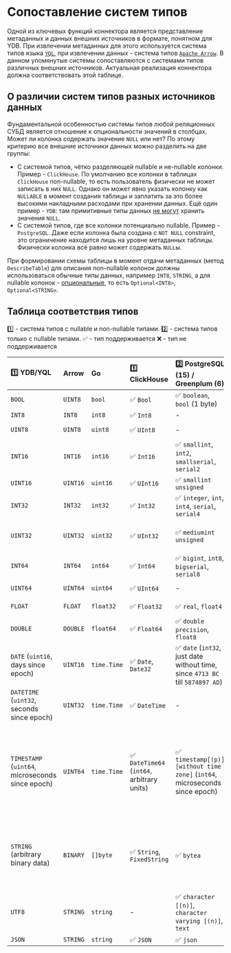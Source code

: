 # Сопоставление систем типов

Одной из ключевых функций коннектора является представление метаданных и данных внешних источников в формате, понятном для YDB. При извлечении метаданных для этого используется система типов языка [`YQL`](https://ydb.tech/docs/ru/yql/reference/types/), при извлечении данных - система типов [`Apache Arrow`](https://arrow.apache.org/docs/cpp/api/datatype.html). В данном упомянутые системы сопоставляются с системами типов различных внешних источников. Актуальная реализация коннектора должна соответствовать этой таблице.

## О различии систем типов разных источников данных

Фундаментальной особенностью системы типов любой реляционных СУБД является отношение к опциональности значений в столбцах. Может ли колонка содержать значение `NULL` или нет? По этому критерию все внешние источники данных можно разделить на две группы:

* С системой типов, чётко разделяющей nullable и не-nullable колонки. Пример - `ClickHouse`. По умолчанию все колонки в таблицах `ClickHouse` non-nullable, то есть пользователь физически не может записать в них `NULL`. Однако он может явно указать колонку как `NULLABLE` в момент создания таблицы и заплатить за это более высокими накладными расходами при хранении данных. Ещё один пример - `YDB`: там примитивные типы данных [не могут](https://ydb.tech/docs/ru/yql/reference/types/optional) хранить значения `NULL`.
* С системой типов, где все колонки потенциально nullable. Пример - `PostgreSQL`. Даже если колонка была создана c `NOT NULL` constraint, это ограничение находится лишь на уровне метаданных таблицы. Физически колонка всё равно может содержать `NULL`ы.

При формировании схемы таблицы в момент отдачи метаданных (метод `DescribeTable`) для описания non-nullable колонок должны использоваться обычные типы данных, например `INT8`, `STRING`, а для nullable колонок - [опциональные](https://ydb.tech/docs/ru/yql/reference/types/optional), то есть `Optional<INT8>`, `Optional<STRING>`. 

## Таблица соответствия типов

:one: - система типов с nullable и non-nullable типами.
:two: - система типов только с nullable типами. 
:white_check_mark: - тип поддерживается
:x: - тип не поддерживается

| :one: YDB/YQL                                    | Arrow    | Go          | :one: ClickHouse                                           | :two: PostgreSQL (15) / Greenplum (6)                                                          | :two: MySQL                                                                                                                                                                     | :two: MS SQL Server                                                        | :two: Oracle                                                                                                              |
|:-------------------------------------------------|:---------|:------------|:-----------------------------------------------------------|:-----------------------------------------------------------------------------------------------|:--------------------------------------------------------------------------------------------------------------------------------------------------------------------------------|:---------------------------------------------------------------------------|:--------------------------------------------------------------------------------------------------------------------------|
| `BOOL`                                           | `UINT8`  | `bool`      | :white_check_mark: `Bool`                                  | :white_check_mark: `boolean`, `bool` (1 byte)                                                  | :white_check_mark: `bool` (`tinyint(1)`)                                                                                                                                        | :white_check_mark: `bit`                                                   | -                                                                                                                         |
| `INT8`                                           | `INT8`   | `int8`      | :white_check_mark: `Int8`                                  | -                                                                                              | :white_check_mark: `tinyint`                                                                                                                                                    | :white_check_mark:  `tinyint`                                              | -                                                                                                                         |
| `UINT8`                                          | `UINT8`  | `uint8`     | :white_check_mark: `UInt8`                                 | -                                                                                              | :white_check_mark: `tinyint unsigned`                                                                                                                                           | -                                                                          | -                                                                                                                         |
| `INT16`                                          | `INT16`  | `int16`     | :white_check_mark: `Int16`                                 | :white_check_mark: `smallint`, `int2`, `smallserial`, `serial2`                                | :white_check_mark: `smallint`                                                                                                                                                   | :white_check_mark:  `smallint`                                             | -                                                                                                                         |
| `UINT16`                                         | `UINT16` | `uint16`    | :white_check_mark: `UInt16`                                | :white_check_mark: `smallint unsigned`                                                         | :white_check_mark: `smallint unsigned`                                                                                                                                          | -                                                                          | -                                                                                                                         |
| `INT32`                                          | `INT32`  | `int32`     | :white_check_mark: `Int32`                                 | :white_check_mark: `integer`, `int`, `int4`, `serial`, `serial4`                               | :white_check_mark: `mediumint`, `int`                                                                                                                                           | :white_check_mark:  `int`                                                  | -                                                                                                                         |
| `UINT32`                                         | `UINT32` | `uint32`    | :white_check_mark: `UInt32`                                | :white_check_mark: `mediumint unsigned`                                                        | :white_check_mark: `mediumint unsigned`, `int unsigned`                                                                                                                         | -                                                                          | -                                                                                                                         |
| `INT64`                                          | `INT64`  | `int64`     | :white_check_mark: `Int64`                                 | :white_check_mark: `bigint`, `int8`, `bigserial`, `serial8`                                    | :white_check_mark: `bigint`                                                                                                                                                     | :white_check_mark:  `bigint`                                               | :white_check_mark:  `NUMBER`                                                                                              |
| `UINT64`                                         | `UINT64` | `uint64`    | :white_check_mark: `UInt64`                                | -                                                                                              | :white_check_mark: `bigint unsigned`                                                                                                                                            | -`                                                                         | -                                                                                                                         |
| `FLOAT`                                          | `FLOAT`  | `float32`   | :white_check_mark: `Float32`                               | :white_check_mark: `real`, `float4`                                                            | :white_check_mark: `float`, `real`                                                                                                                                              | :white_check_mark: `real`                                                  | :x: `BINARY_FLOAT`                                                                                                        |
| `DOUBLE`                                         | `DOUBLE` | `float64`   | :white_check_mark: `Float64`                               | :white_check_mark: `double precision`, `float8`                                                | :white_check_mark: `double [precision]`                                                                                                                                         | :white_check_mark: `float`                                                 | :white_check_mark: `BINARY_DOUBLE`                                                                                        |
| `DATE` (`uint16`, days since epoch)              | `UINT16` | `time.Time` | :white_check_mark: `Date`, `Date32`                        | :white_check_mark: `date` (`int32`, just date without time, since `4713 BC` till `5874897 AD`) | :white_check_mark: `date` (since `1000-01-01` till `9999-12-31`)                                                                                                                | :white_check_mark: `date`                                                  | -                                                                                                                         |
| `DATETIME` (`uint32`, seconds since epoch)       | `UINT32` | `time.Time` | :white_check_mark: `DateTime`                              | -                                                                                              | -                                                                                                                                                                               | :white_check_mark: `smalldatetime`                                         | :white_check_mark: `DATE`                                                                                                 |
| `TIMESTAMP` (`uint64`, microseconds since epoch) | `UINT64` | `time.Time` | :white_check_mark: `DateTime64` (`int64`, arbitrary units) | :white_check_mark: `timestamp[(p)][without time zone]` (`int64`, microseconds since epoch)     | :white_check_mark: `timestamp` (since `1970-01-01 00:00:01` till `2038-01-19 03:14:07`), :white_check_mark: `datetime` (since `1000-01-01 00:00:00` till `9999-12-31 23:59:59`) | :white_check_mark: `datetime`, `datetime2`                                 | :white_check_mark: `TIMESTAMP`, `TIMESTAMP WITH TIMEZONE`, `TIMESTAMP WITH LOCAL TIMEZONE`  (precision till microseconds) |
| `STRING` (arbitrary binary data)                 | `BINARY` | `[]byte`    | :white_check_mark: `String`, `FixedString`                 | :white_check_mark: `bytea`                                                                     | :white_check_mark: `tinyblob`, `blob`, `mediumblob`, `longblob`, `tinytext`, `text`, `mediumtext`, `longtext`                                                                   | :white_check_mark: `binary`, `varbinary`, `image`                          | :white_check_mark: `RAW`, `LONG RAW`, `BLOB`                                                                              |
| `UTF8`                                           | `STRING` | `string`    | -                                                          | :white_check_mark: `character [(n)]`, `character varying [(n)]`, `text`                        | :white_check_mark: `char`, `varchar`, `binary`, `varbinary`                                                                                                                     | :white_check_mark: `char`, `varchar`, `text`, `nchar`, `nvarchar`, `ntext` | :white_check_mark: `VARCHAR2`, `NVARCHAR2`, `CHAR`, `NCHAR`, `CLOB`, `NCLOB`, `LONG`                                      |
| `JSON`                                           | `STRING` | `string`    | :white_check_mark: `JSON`                                  | :white_check_mark: `json`                                                                      | :white_check_mark: `json`                                                                                                                                                       | -                                                                          | :white_check_mark: `JSON`                                                                                                 |